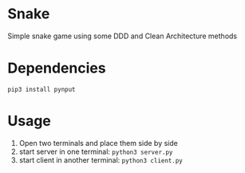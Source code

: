 # Snake
Simple snake game using some DDD and Clean Architecture methods

# Dependencies
`pip3 install pynput`

# Usage
1. Open two terminals and place them side by side
2. start server in one terminal:
   `python3 server.py`
3. start client in another terminal:
   `python3 client.py`

